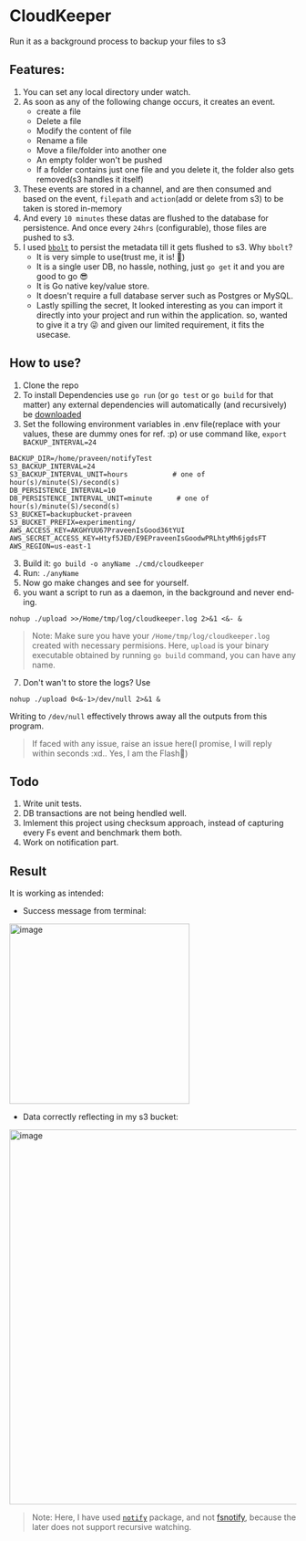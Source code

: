 # CloudKeeper
Run it as a background process to backup your files to s3



## Features:
1. You can set any local directory under watch.
2. As soon as any of the following change occurs, it creates an event.
    - create a file
    - Delete a file
    - Modify the content of file
    - Rename a file
    - Move a file/folder into another one
    - An empty folder won't be pushed
    - If a folder contains just one file and you delete it, the folder also gets removed(s3 handles it itself)
3. These events are stored in a channel, and are then consumed and based on the event, `filepath` and `action`(add or delete from s3) to be taken is stored in-memory
4. And every `10 minutes` these datas are flushed to the database for persistence. And once every `24hrs` (configurable), those files are pushed to s3.
5. I used [`bbolt`](https://github.com/etcd-io/bbolt) to persist the metadata till it gets flushed to s3. Why `bbolt`?
    - It is very simple to use(trust me, it is! 🫣)
    - It is a single user DB, no hassle, nothing, just `go get` it and you are good to go 😎
    - It is Go native key/value store.
    - It doesn't require a full database server such as Postgres or MySQL.
    - Lastly spilling the secret, It looked interesting as you can import it directly into your project and run within the application. so, wanted to give it a try 😜 and given our limited requirement, it fits the usecase.
  
## How to use?

1. Clone the repo
2. To install Dependencies use `go run` (or `go test` or `go build` for that matter) any external dependencies will automatically (and recursively) be [downloaded](https://www.alexedwards.net/blog/an-overview-of-go-tooling#build-and-deployment:~:text=when%20you%20use,the%20latest%20commit.)
3. Set the following environment variables in .env file(replace with your values, these are dummy ones for ref. :p) or use command like, `export BACKUP_INTERVAL=24`
   
```
BACKUP_DIR=/home/praveen/notifyTest
S3_BACKUP_INTERVAL=24
S3_BACKUP_INTERVAL_UNIT=hours           # one of hour(s)/minute(S)/second(s)
DB_PERSISTENCE_INTERVAL=10
DB_PERSISTENCE_INTERVAL_UNIT=minute      # one of hour(s)/minute(S)/second(s)
S3_BUCKET=backupbucket-praveen
S3_BUCKET_PREFIX=experimenting/
AWS_ACCESS_KEY=AKGHYUU67PraveenIsGood36tYUI
AWS_SECRET_ACCESS_KEY=Htyf5JED/E9EPraveenIsGoodwPRLhtyMh6jgdsFT
AWS_REGION=us-east-1
```

3. Build it: `go build -o anyName ./cmd/cloudkeeper`
4. Run: `./anyName`
5. Now go make changes and see for yourself.
6. you want a script to run as a daemon, in the background and never end‐
ing.

```
nohup ./upload >>/Home/tmp/log/cloudkeeper.log 2>&1 <&- &
```

> Note: Make sure you have your `/Home/tmp/log/cloudkeeper.log` created with necessary permisions. Here, `upload` is your binary executable obtained by running `go build` command, you can have any name.

7. Don't wan't to store the logs? Use

```
nohup ./upload 0<&-1>/dev/null 2>&1 &
```

Writing to `/dev/null` effectively throws away all the outputs from this program.

   
> If faced with any issue, raise an issue here(I promise, I will reply within seconds :xd.. Yes, I am the Flash🫣)



## Todo

 1. Write unit tests.
 2. DB transactions are not being hendled well.
 3. Imlement this project using checksum approach, instead of capturing every Fs event and benchmark them both.
 5. Work on notification part.

## Result

It is working as intended:
- Success message from terminal:
  
<img width="316" alt="image" src="https://github.com/user-attachments/assets/3ec58364-b656-400d-a842-e24507c7b01c">

- Data correctly reflecting in my s3 bucket:

<img width="657" alt="image" src="https://github.com/user-attachments/assets/13641e1d-f80f-40f8-ac3e-db50e89cea2e">


> Note: Here, I have used [`notify`](https://github.com/rjeczalik/notify) package, and not [fsnotify](https://github.com/fsnotify/fsnotify), because the later does not support recursive watching.